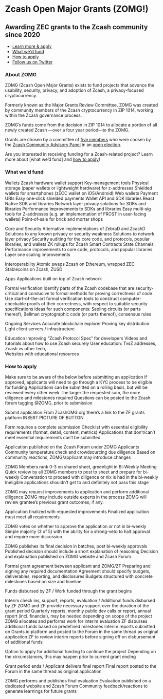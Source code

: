 # Zcash Open Major Grants (ZOMG!)

## Awarding ZEC grants to the Zcash community since 2020

* [Learn more & apply]()
* [What we'd fund]()
* [How to apply]()
* [Follow us on Twitter](https://twitter.com/zcashomg)

### About ZOMG

ZOMG (Zcash Open Major Grants) exists to fund projects that advance the usability, security, privacy, and adoption of Zcash, a privacy-focused cryptocurrency. 

Formerly known as the Major Grants Review Committee, ZOMG was created by community members of the Zcash cryptocurrency in ZIP 1014, working within the Zcash governance process.

ZOMG’s funds come from the decision in ZIP 1014 to allocate a portion of all newly created Zcash —over a four year period—to the ZOMG. 

Grants are chosen by a committee of [five members](https://forum.zcashcommunity.com/t/inaugural-post-in-mgrc-updates/37410) who were chosen by the [Zcash Community Advisory Panel](https://www.zfnd.org/governance/community-advisory-panel/) in an [open election](https://vote.heliosvoting.org/helios/elections/fd30d13c-e010-11ea-88f3-4a6a23563c24/view). 

Are you interested in receiving funding for a Zcash-related project? Learn more about [what we’d fund] and [how to apply]()! 

### What we'd fund

Wallets
Zcash hardware wallet support
Key-management tools
Physical storage (paper wallets or lightweight hardware) for z-addresses
Shielded wallets for smartphones (zECC wallet on iOS/Android)
Web wallets
Payment URIs
Easy one-click shielded payments
Wallet API and SDK libraries
React Native SDK and libraries
Network layer privacy solutions for SDKs and libraries
Performance improvements to SDKs and libraries
Easy multi-sig tools for Z-addresses (e.g. an implementation of FROST in user-facing wallets)
Point-of-sale for brick and mortar shops

Core and Security
Alternative implementations of ZebraD and ZcashD
Solutions to any known privacy or security weakness
Solutions to network layer privacy
Security auditing for the core code, and protocols, popular libraries, and wallets
ZK rollups for Zcash
Smart Contracts
State Channels
Performance improvements to core code, protocols, and popular libraries
Layer one scaling improvements

Interoperability
Atomic swaps
Zcash on Ethereum, wrapped ZEC 
Stablecoins on Zcash, ZUSD

Apps
Applications built on top of Zcash network

Formal verification
Identify parts of the Zcash codebase that are security-critical and conducive to formal methods for proving correctness of code
Use start-of-the-art formal verification tools to construct computer-checkable proofs of their correctness, with respect to suitable security specifications
Ideas for such components: Sapling circuits (or parts thereof), Bellman cryptographic code (or parts thereof), consensus rules

Ongoing Services
Accurate blockchain explorer
Proving key distribution
Light client servers / infrastructure

Education
Improving “Zcash Protocol Spec” for developers 
Videos and tutorials about how to use Zcash securely
User education: TvsZ addresses, Zcash vs other tech,  
Websites with educational resources 


### How to apply


Make sure to be aware of the below before submitting an application
If approved, applicants will need to go through a KYC process to be eligible for funding
Applications can be submitted on a rolling basis, but will be reviewed every other week
The larger the requested sum, the more diligence and milestones required 
Questions can be posted to the Zcash forum tagging @ZOMG, prior to submission

Submit application 
From ZcashOMG.org there’s a link to the ZF grants platform
INSERT PICTURE OF BUTTON

Form requires a complete submission 
Checklist with essential eligibility requirements (format, detail, content, metrics)
Applications that don’t/can’t meet essential requirements can’t be submitted

Application published on the Zcash Forum under ZOMG Applicants
Community temperature check and crowdsourcing due diligence
Based on community reactions, ZOMG/applicant may introduce changes

ZOMG Members rank 0-3 on shared sheet, greenlight in Bi-Weekly Meeting
Quick review by all ZOMG members to post to sheet and prepare for bi-weekly
Conversation to proceed with diligence or nix is had in the bi-weekly
Ineligible applications shouldn't get to and definitely not pass this stage

ZOMG may request improvements to application and perform additional diligence
ZOMG may include outside experts in the process
ZOMG will review grantee’s previous grant outcomes, if any.

Application finalized with requested improvements
Finalized application must meet all requirements 

ZOMG votes on whether to approve the application or not in bi-weekly
Simple majority (3 of 5) with the ability for a strong-veto to halt approval and require more discussion.

ZOMG publishes its final decision in batches, post bi-weekly approvals
Published decision should include a short explanation of reasoning
Decision and explanation published on ZOMG website and Zcash Forum

Formal grant agreement between applicant and ZOMG/ZF
Preparing and signing any required documentation
Agreement should specify budgets, deliverables, reporting, and disclosures
Budgets structured with concrete milestones based on size and timeline

Funds disbursed by ZF / Work funded through the grant begins

Interim check ins, support, reports, evaluation / Additional funds disbursed by ZF
ZOMG and ZF provide necessary support over the duration of the grant period
Quarterly reports, monthly public dev calls or report, annual report (incl. financial), may be needed depending on scope of the project
ZOMG allocates and performs work for interim evaluation
ZF disburses additional funds based on predefined milestones
Interim reports submitted on Grants.io platform and posted to the Forum in the same thread as original application 
ZF to review interim reports before signing off on disbursement of additional funds

Option to apply for additional funding to continue the project
Depending on the circumstances, this may happen prior to current grant ending

Grant period ends / Applicant delivers final report
Final report posted to the Forum in the same thread as original application 

ZOMG performs and publishes final evaluation
Evaluation published on a dedicated website and Zcash Forum
Community feedback/reactions to generate learnings for future grants

